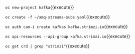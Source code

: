`oc new-project kafka`{{execute}}

`oc create -f ~/amq-streams-subs.yaml`{{execute}}

`oc auth can-i create kafkas.kafka.strimzi.io`{{execute}}

`oc api-resources --api-group kafka.strimzi.io`{{execute}}

`oc get crd | grep "strimzi"`{{execute}}
<!--stackedit_data:
eyJoaXN0b3J5IjpbLTYzOTQwMDM1MSw2OTkxMDU1MDJdfQ==
-->